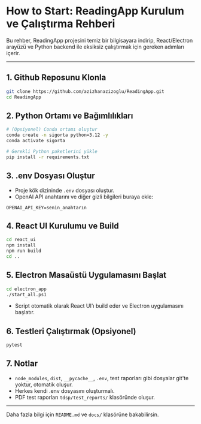 # How to Start: ReadingApp Kurulum ve Çalıştırma Rehberi

Bu rehber, ReadingApp projesini temiz bir bilgisayara indirip, React/Electron arayüzü ve Python backend ile eksiksiz çalıştırmak için gereken adımları içerir.

---

## 1. Github Reposunu Klonla
```sh
git clone https://github.com/azizhanazizoglu/ReadingApp.git
cd ReadingApp
```

## 2. Python Ortamı ve Bağımlılıkları
```sh
# (Opsiyonel) Conda ortamı oluştur
conda create -n sigorta python=3.12 -y
conda activate sigorta

# Gerekli Python paketlerini yükle
pip install -r requirements.txt
```

## 3. .env Dosyası Oluştur
- Proje kök dizininde `.env` dosyası oluştur.
- OpenAI API anahtarını ve diğer gizli bilgileri buraya ekle:
```env
OPENAI_API_KEY=senin_anahtarın
```

## 4. React UI Kurulumu ve Build
```sh
cd react_ui
npm install
npm run build
cd ..
```

## 5. Electron Masaüstü Uygulamasını Başlat
```sh
cd electron_app
./start_all.ps1
```
- Script otomatik olarak React UI'ı build eder ve Electron uygulamasını başlatır.

## 6. Testleri Çalıştırmak (Opsiyonel)
```sh
pytest
```

## 7. Notlar
- `node_modules`, `dist`, `__pycache__`, `.env`, test raporları gibi dosyalar git'te yoktur, otomatik oluşur.
- Herkes kendi .env dosyasını oluşturmalı.
- PDF test raporları `tdsp/test_reports/` klasöründe oluşur.

---

Daha fazla bilgi için `README.md` ve `docs/` klasörüne bakabilirsin.
